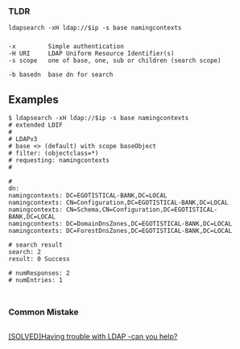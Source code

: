 ### TLDR
```
ldapsearch -xH ldap://$ip -s base namingcontexts
```
### 
```
-x         Simple authentication
-H URI     LDAP Uniform Resource Identifier(s)
-s scope   one of base, one, sub or children (search scope)

-b basedn  base dn for search
```
## Examples
```
$ ldapsearch -xH ldap://$ip -s base namingcontexts
# extended LDIF
#
# LDAPv3
# base <> (default) with scope baseObject
# filter: (objectclass=*)
# requesting: namingcontexts 
#

#
dn:
namingcontexts: DC=EGOTISTICAL-BANK,DC=LOCAL
namingcontexts: CN=Configuration,DC=EGOTISTICAL-BANK,DC=LOCAL
namingcontexts: CN=Schema,CN=Configuration,DC=EGOTISTICAL-BANK,DC=LOCAL
namingcontexts: DC=DomainDnsZones,DC=EGOTISTICAL-BANK,DC=LOCAL
namingcontexts: DC=ForestDnsZones,DC=EGOTISTICAL-BANK,DC=LOCAL

# search result
search: 2
result: 0 Success

# numResponses: 2
# numEntries: 1
```
### 
```

```

### Common Mistake
```

```

[[SOLVED]Having trouble with LDAP -can you help?](https://forum.zentyal.org/index.php?topic=15240.0)

### 
```

```
### 
```

```
### 
```

```
### 
```

```
### 
```

```
### 
```

```
### 
```

```
